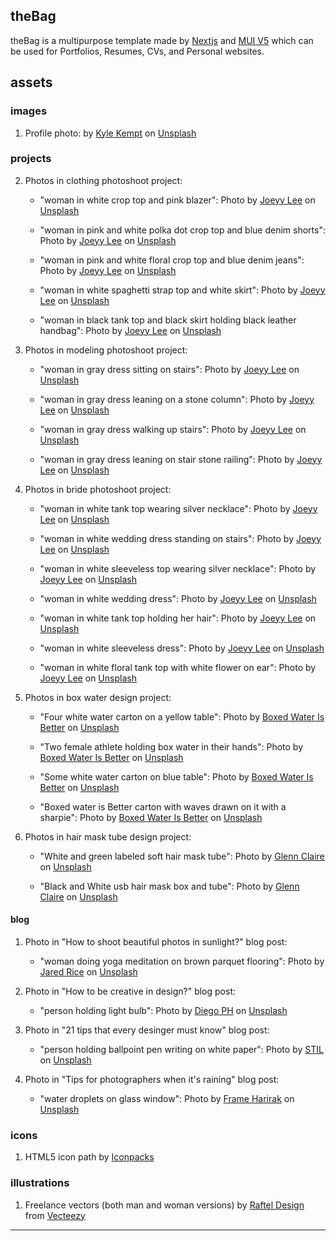 ## theBag

theBag is a multipurpose template made by [Nextjs](https://nextjs.org/) and [MUI V5](https://mui.com/) which can be used for Portfolios, Resumes, CVs, and Personal websites.

## assets

### images

1. Profile photo: by [Kyle Kempt](https://unsplash.com/@kjkempt17?utm_source=unsplash&utm_medium=referral&utm_content=creditCopyText) on [Unsplash](https://unsplash.com/s/photos/john-doe?utm_source=unsplash&utm_medium=referral&utm_content=creditCopyText)

### projects

2. Photos in clothing photoshoot project:

   - "woman in white crop top and pink blazer": Photo by [Joeyy Lee](https://unsplash.com/@joeyy_anne?utm_source=unsplash&utm_medium=referral&utm_content=creditCopyText) on [Unsplash](https://unsplash.com/?utm_source=unsplash&utm_medium=referral&utm_content=creditCopyText)

   - "woman in pink and white polka dot crop top and blue denim shorts": Photo by [Joeyy Lee](https://unsplash.com/@joeyy_anne?utm_source=unsplash&utm_medium=referral&utm_content=creditCopyText) on [Unsplash](https://unsplash.com/?utm_source=unsplash&utm_medium=referral&utm_content=creditCopyText)

   - "woman in pink and white floral crop top and blue denim jeans": Photo by [Joeyy Lee](https://unsplash.com/@joeyy_anne?utm_source=unsplash&utm_medium=referral&utm_content=creditCopyText) on [Unsplash](https://unsplash.com/?utm_source=unsplash&utm_medium=referral&utm_content=creditCopyText)

   - "woman in white spaghetti strap top and white skirt": Photo by [Joeyy Lee](https://unsplash.com/@joeyy_anne?utm_source=unsplash&utm_medium=referral&utm_content=creditCopyText) on [Unsplash](https://unsplash.com/?utm_source=unsplash&utm_medium=referral&utm_content=creditCopyText)

   - "woman in black tank top and black skirt holding black leather handbag": Photo by [Joeyy Lee](https://unsplash.com/@joeyy_anne?utm_source=unsplash&utm_medium=referral&utm_content=creditCopyText) on [Unsplash](https://unsplash.com/?utm_source=unsplash&utm_medium=referral&utm_content=creditCopyText)

3. Photos in modeling photoshoot project:

   - "woman in gray dress sitting on stairs": Photo by [Joeyy Lee](https://unsplash.com/@joeyy_anne?utm_source=unsplash&utm_medium=referral&utm_content=creditCopyText) on [Unsplash](https://unsplash.com/?utm_source=unsplash&utm_medium=referral&utm_content=creditCopyText)

   - "woman in gray dress leaning on a stone column": Photo by [Joeyy Lee](https://unsplash.com/@joeyy_anne?utm_source=unsplash&utm_medium=referral&utm_content=creditCopyText) on [Unsplash](https://unsplash.com/?utm_source=unsplash&utm_medium=referral&utm_content=creditCopyText)

   - "woman in gray dress walking up stairs": Photo by [Joeyy Lee](https://unsplash.com/@joeyy_anne?utm_source=unsplash&utm_medium=referral&utm_content=creditCopyText) on [Unsplash](https://unsplash.com/?utm_source=unsplash&utm_medium=referral&utm_content=creditCopyText)

   - "woman in gray dress leaning on stair stone railing": Photo by [Joeyy Lee](https://unsplash.com/@joeyy_anne?utm_source=unsplash&utm_medium=referral&utm_content=creditCopyText) on [Unsplash](https://unsplash.com/?utm_source=unsplash&utm_medium=referral&utm_content=creditCopyText)

4. Photos in bride photoshoot project:

   - "woman in white tank top wearing silver necklace": Photo by [Joeyy Lee](https://unsplash.com/@joeyy_anne?utm_source=unsplash&utm_medium=referral&utm_content=creditCopyText) on [Unsplash](https://unsplash.com/?utm_source=unsplash&utm_medium=referral&utm_content=creditCopyText)

   - "woman in white wedding dress standing on stairs": Photo by [Joeyy Lee](https://unsplash.com/@joeyy_anne?utm_source=unsplash&utm_medium=referral&utm_content=creditCopyText) on [Unsplash](https://unsplash.com/?utm_source=unsplash&utm_medium=referral&utm_content=creditCopyText)

   - "woman in white sleeveless top wearing silver necklace": Photo by [Joeyy Lee](https://unsplash.com/@joeyy_anne?utm_source=unsplash&utm_medium=referral&utm_content=creditCopyText) on [Unsplash](https://unsplash.com/?utm_source=unsplash&utm_medium=referral&utm_content=creditCopyText)

   - "woman in white wedding dress": Photo by [Joeyy Lee](https://unsplash.com/@joeyy_anne?utm_source=unsplash&utm_medium=referral&utm_content=creditCopyText) on [Unsplash](https://unsplash.com/?utm_source=unsplash&utm_medium=referral&utm_content=creditCopyText)

   - "woman in white tank top holding her hair": Photo by [Joeyy Lee](https://unsplash.com/@joeyy_anne?utm_source=unsplash&utm_medium=referral&utm_content=creditCopyText) on [Unsplash](https://unsplash.com/?utm_source=unsplash&utm_medium=referral&utm_content=creditCopyText)

   - "woman in white sleeveless dress": Photo by [Joeyy Lee](https://unsplash.com/@joeyy_anne?utm_source=unsplash&utm_medium=referral&utm_content=creditCopyText) on [Unsplash](https://unsplash.com/?utm_source=unsplash&utm_medium=referral&utm_content=creditCopyText)

   - "woman in white floral tank top with white flower on ear": Photo by [Joeyy Lee](https://unsplash.com/@joeyy_anne?utm_source=unsplash&utm_medium=referral&utm_content=creditCopyText) on [Unsplash](https://unsplash.com/?utm_source=unsplash&utm_medium=referral&utm_content=creditCopyText)

5. Photos in box water design project:

   - "Four white water carton on a yellow table": Photo by [Boxed Water Is Better](https://unsplash.com/@boxedwater?utm_source=unsplash&utm_medium=referral&utm_content=creditCopyText) on [Unsplash](https://unsplash.com/@boxedwater?utm_source=unsplash&utm_medium=referral&utm_content=creditCopyText)

   - "Two female athlete holding box water in their hands": Photo by [Boxed Water Is Better](https://unsplash.com/@boxedwater?utm_source=unsplash&utm_medium=referral&utm_content=creditCopyText) on [Unsplash](https://unsplash.com/@boxedwater?utm_source=unsplash&utm_medium=referral&utm_content=creditCopyText)

   - "Some white water carton on blue table": Photo by [Boxed Water Is Better](https://unsplash.com/@boxedwater?utm_source=unsplash&utm_medium=referral&utm_content=creditCopyText) on [Unsplash](https://unsplash.com/@boxedwater?utm_source=unsplash&utm_medium=referral&utm_content=creditCopyText)

   - "Boxed water is Better carton with waves drawn on it with a sharpie": Photo by [Boxed Water Is Better](https://unsplash.com/@boxedwater?utm_source=unsplash&utm_medium=referral&utm_content=creditCopyText) on [Unsplash](https://unsplash.com/@boxedwater?utm_source=unsplash&utm_medium=referral&utm_content=creditCopyText)

6. Photos in hair mask tube design project:

   - "White and green labeled soft hair mask tube": Photo by [Glenn Claire](https://unsplash.com/@glennclaire?utm_source=unsplash&utm_medium=referral&utm_content=creditCopyText) on [Unsplash](https://unsplash.com/@glennclaire?utm_source=unsplash&utm_medium=referral&utm_content=creditCopyText)

   - "Black and White usb hair mask box and tube": Photo by [Glenn Claire](https://unsplash.com/@glennclaire?utm_source=unsplash&utm_medium=referral&utm_content=creditCopyText) on [Unsplash](https://unsplash.com/@glennclaire?utm_source=unsplash&utm_medium=referral&utm_content=creditCopyText)

#### blog

1. Photo in "How to shoot beautiful photos in sunlight?" blog post:

   - "woman doing yoga meditation on brown parquet flooring": Photo by [Jared Rice](https://unsplash.com/@jareddrice?utm_source=unsplash&utm_medium=referral&utm_content=creditCopyText) on [Unsplash](https://unsplash.com/s/photos/blog-post-image?utm_source=unsplash&utm_medium=referral&utm_content=creditCopyText)

2. Photo in "How to be creative in design?" blog post:

   - "person holding light bulb": Photo by [Diego PH](https://unsplash.com/@jdiegoph?utm_source=unsplash&utm_medium=referral&utm_content=creditCopyText) on [Unsplash](https://unsplash.com/s/photos/blog-post-image?utm_source=unsplash&utm_medium=referral&utm_content=creditCopyText)

3. Photo in "21 tips that every desinger must know" blog post:

   - "person holding ballpoint pen writing on white paper": Photo by [STIL](https://unsplash.com/@stilclassics?utm_source=unsplash&utm_medium=referral&utm_content=creditCopyText) on [Unsplash](https://unsplash.com/s/photos/blog-post-image?utm_source=unsplash&utm_medium=referral&utm_content=creditCopyText)

4. Photo in "Tips for photographers when it's raining" blog post:
   - "water droplets on glass window": Photo by [Frame Harirak](https://unsplash.com/@framemily?utm_source=unsplash&utm_medium=referral&utm_content=creditCopyText) on [Unsplash](https://unsplash.com/s/photos/raindrop?utm_source=unsplash&utm_medium=referral&utm_content=creditCopyText)

### icons

1. HTML5 icon path by [Iconpacks](https://iconpacks.net/?utm_source=link-attribution&utm_content=6648)

### illustrations

1. Freelance vectors (both man and woman versions) by [Raftel Design](https://www.vecteezy.com/members/raftel) from [Vecteezy](https://www.vecteezy.com/free-vector/freelance)

---

